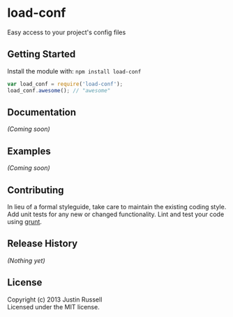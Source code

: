 # load-conf

Easy access to your project's config files

## Getting Started
Install the module with: `npm install load-conf`

```javascript
var load_conf = require('load-conf');
load_conf.awesome(); // "awesome"
```

## Documentation
_(Coming soon)_

## Examples
_(Coming soon)_

## Contributing
In lieu of a formal styleguide, take care to maintain the existing coding style. Add unit tests for any new or changed functionality. Lint and test your code using [grunt](http://gruntjs.com/).

## Release History
_(Nothing yet)_

## License
Copyright (c) 2013 Justin Russell  
Licensed under the MIT license.

